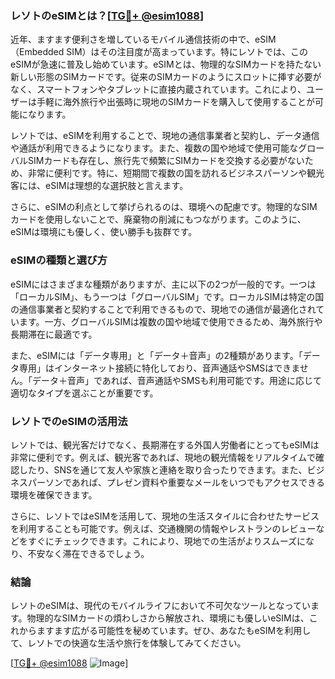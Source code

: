 ### レソトのeSIMとは？[[TG💪+ @esim1088](https://t.me/s/esim1088)]

近年、ますます便利さを増しているモバイル通信技術の中で、eSIM（Embedded SIM）はその注目度が高まっています。特にレソトでは、このeSIMが急速に普及し始めています。eSIMとは、物理的なSIMカードを持たない新しい形態のSIMカードです。従来のSIMカードのようにスロットに挿す必要がなく、スマートフォンやタブレットに直接内蔵されています。これにより、ユーザーは手軽に海外旅行や出張時に現地のSIMカードを購入して使用することが可能になります。

レソトでは、eSIMを利用することで、現地の通信事業者と契約し、データ通信や通話が利用できるようになります。また、複数の国や地域で使用可能なグローバルSIMカードも存在し、旅行先で頻繁にSIMカードを交換する必要がないため、非常に便利です。特に、短期間で複数の国を訪れるビジネスパーソンや観光客には、eSIMは理想的な選択肢と言えます。

さらに、eSIMの利点として挙げられるのは、環境への配慮です。物理的なSIMカードを使用しないことで、廃棄物の削減にもつながります。このように、eSIMは環境にも優しく、使い勝手も抜群です。

### eSIMの種類と選び方

eSIMにはさまざまな種類がありますが、主に以下の2つが一般的です。一つは「ローカルSIM」、もう一つは「グローバルSIM」です。ローカルSIMは特定の国の通信事業者と契約することで利用できるもので、現地での通信が最適化されています。一方、グローバルSIMは複数の国や地域で使用できるため、海外旅行や長期滞在に最適です。

また、eSIMには「データ専用」と「データ＋音声」の2種類があります。「データ専用」はインターネット接続に特化しており、音声通話やSMSはできません。「データ＋音声」であれば、音声通話やSMSも利用可能です。用途に応じて適切なタイプを選ぶことが重要です。

### レソトでのeSIMの活用法

レソトでは、観光客だけでなく、長期滞在する外国人労働者にとってもeSIMは非常に便利です。例えば、観光客であれば、現地の観光情報をリアルタイムで確認したり、SNSを通じて友人や家族と連絡を取り合ったりできます。また、ビジネスパーソンであれば、プレゼン資料や重要なメールをいつでもアクセスできる環境を確保できます。

さらに、レソトではeSIMを活用して、現地の生活スタイルに合わせたサービスを利用することも可能です。例えば、交通機関の情報やレストランのレビューなどをすぐにチェックできます。これにより、現地での生活がよりスムーズになり、不安なく滞在できるでしょう。

### 結論

レソトのeSIMは、現代のモバイルライフにおいて不可欠なツールとなっています。物理的なSIMカードの煩わしさから解放され、環境にも優しいeSIMは、これからますます広がる可能性を秘めています。ぜひ、あなたもeSIMを利用して、レソトでの快適な生活や旅行を体験してみてください。

[[TG💪+ @esim1088](https://t.me/s/esim1088) ![Image](https://i.postimg.cc/Y0z9fWf4/image.png)]